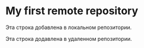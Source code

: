 # My first remote repository

Эта строка добавлена в локальном репозитории.

Эта строка додавлена в удаленном репозитории.
